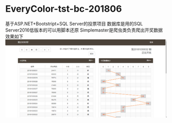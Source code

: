 # EveryColor-tst-bc-201806
基于ASP.NET+Bootstript+SQL Server的投票项目
数据库是用的SQL Server2016低版本的可以用脚本还原
Simplemaster是爬虫类负责爬出开奖数据
效果如下
![image](https://github.com/orxie/EveryColor-tst-bc-201806/blob/master/screenshots/index.png)
